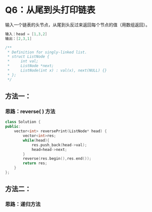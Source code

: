# Q6：从尾到头打印链表

输入一个链表的头节点，从尾到头反过来返回每个节点的值（用数组返回）。

```cpp
输入：head = [1,3,2]
输出：[2,3,1]
```

```cpp
/**
 * Definition for singly-linked list.
 * struct ListNode {
 *     int val;
 *     ListNode *next;
 *     ListNode(int x) : val(x), next(NULL) {}
 * };
 */
```



## 方法一：

### 	思路：reverse( ) 方法

```cpp
class Solution {
public:
    vector<int> reversePrint(ListNode* head) {
        vector<int>res;
        while(head){
            res.push_back(head->val);
            head=head->next;
        }
        reverse(res.begin(),res.end());
        return res;
    }
};
```



## 方法二：

### 	思路：递归方法

```cpp


```




